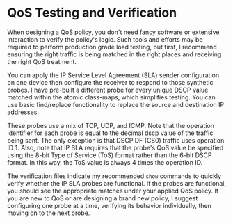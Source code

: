 # QoS Testing and Verification
When designing a QoS policy, you don't need fancy software or extensive interaction to verify the policy's logic. Such tools and efforts may be required to perform production grade load testing, but first, I recommend ensuring the right traffic is being matched in the right places and receiving the right QoS treatment.

You can apply the IP Service Level Agreement (SLA) sender configuration on one device then configure the receiver to respond to those synthetic probes. I have pre-built a different probe for every unique DSCP value matched within the atomic class-maps, which simplifies testing. You can use basic find/replace functionality to replace the source and destination IP addresses.

These probes use a mix of TCP, UDP, and ICMP. Note that the operation identifier for each probe is equal to the decimal dscp value of the traffic being sent. The only exception is that DSCP DF (CS0) traffic uses operation ID 1. Also, note that IP SLA requires that the probe's QoS value be specified using the 8-bit Type of Service (ToS) format rather than the 6-bit DSCP format. In this way, the ToS value is always 4 times the operation ID.

The verification files indicate my recommended `show` commands to quickly verify whether the IP SLA probes are functional. If the probes are functional, you should see the appropriate matches under your applied QoS policy. If you are new to QoS or are designing a brand new policy, I suggest configuring one probe at a time, verifying its behavior individually, then moving on to the next probe.
